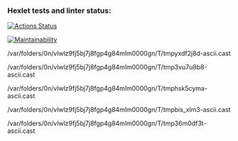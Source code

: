 ### Hexlet tests and linter status:
[![Actions Status](https://github.com/ohalivka/python-project-lvl1/workflows/hexlet-check/badge.svg)](https://github.com/ohalivka/python-project-lvl1/actions)

[![Maintainability](https://api.codeclimate.com/v1/badges/bf8e8600f8b424860af8/maintainability)](https://codeclimate.com/github/ohalivka/python-project-lvl1/maintainability)

/var/folders/0n/vlwlz9fj5bj7j8fgp4g84mlm0000gn/T/tmpyxdf2j8d-ascii.cast

/var/folders/0n/vlwlz9fj5bj7j8fgp4g84mlm0000gn/T/tmp3vu7u8b8-ascii.cast

 /var/folders/0n/vlwlz9fj5bj7j8fgp4g84mlm0000gn/T/tmphsk5cyma-ascii.cast

/var/folders/0n/vlwlz9fj5bj7j8fgp4g84mlm0000gn/T/tmpbis_xlm3-ascii.cast

/var/folders/0n/vlwlz9fj5bj7j8fgp4g84mlm0000gn/T/tmp36m0df3t-ascii.cast
